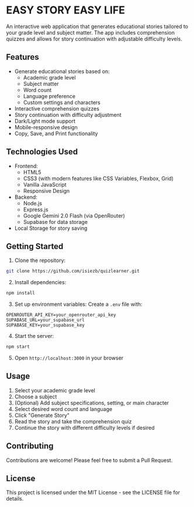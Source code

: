 # EASY STORY EASY LIFE

An interactive web application that generates educational stories tailored to your grade level and subject matter. The app includes comprehension quizzes and allows for story continuation with adjustable difficulty levels.

## Features

- Generate educational stories based on:
  - Academic grade level
  - Subject matter
  - Word count
  - Language preference
  - Custom settings and characters
- Interactive comprehension quizzes
- Story continuation with difficulty adjustment
- Dark/Light mode support
- Mobile-responsive design
- Copy, Save, and Print functionality

## Technologies Used

- Frontend:
  - HTML5
  - CSS3 (with modern features like CSS Variables, Flexbox, Grid)
  - Vanilla JavaScript
  - Responsive Design
- Backend:
  - Node.js
  - Express.js
  - Google Gemini 2.0 Flash (via OpenRouter)
  - Supabase for data storage
- Local Storage for story saving

## Getting Started

1. Clone the repository:
```bash
git clone https://github.com/isiezb/quizlearner.git
```

2. Install dependencies:
```bash
npm install
```

3. Set up environment variables:
Create a `.env` file with:
```
OPENROUTER_API_KEY=your_openrouter_api_key
SUPABASE_URL=your_supabase_url
SUPABASE_KEY=your_supabase_key
```

4. Start the server:
```bash
npm start
```

5. Open `http://localhost:3000` in your browser

## Usage

1. Select your academic grade level
2. Choose a subject
3. (Optional) Add subject specifications, setting, or main character
4. Select desired word count and language
5. Click "Generate Story"
6. Read the story and take the comprehension quiz
7. Continue the story with different difficulty levels if desired

## Contributing

Contributions are welcome! Please feel free to submit a Pull Request.

## License

This project is licensed under the MIT License - see the LICENSE file for details. 